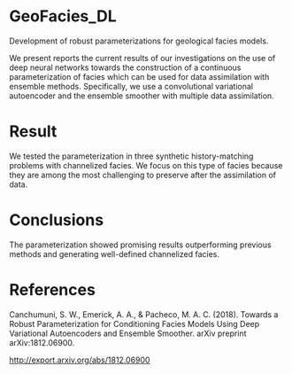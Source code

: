 # GeoFacies_DL

Development of robust parameterizations for geological facies  models. 

We present reports the current results of our investigations on the use of deep neural networks towards the construction of a continuous parameterization of facies which can be used for data assimilation with ensemble methods. 
Specifically, we use a convolutional variational autoencoder and the ensemble smoother with multiple data assimilation. 

# Result

We tested the parameterization in three synthetic history-matching problems with channelized facies.
We focus on this type of facies because they are among the most challenging to preserve after the assimilation of data. 

# Conclusions
The parameterization showed promising results outperforming previous methods and generating well-defined channelized facies.


# References

Canchumuni, S. W., Emerick, A. A., & Pacheco, M. A. C. (2018). Towards a Robust Parameterization for Conditioning Facies Models Using Deep Variational Autoencoders and Ensemble Smoother. arXiv preprint arXiv:1812.06900. 

<a href="http://export.arxiv.org/abs/1812.06900" rel="nofollow">http://export.arxiv.org/abs/1812.06900</a>
